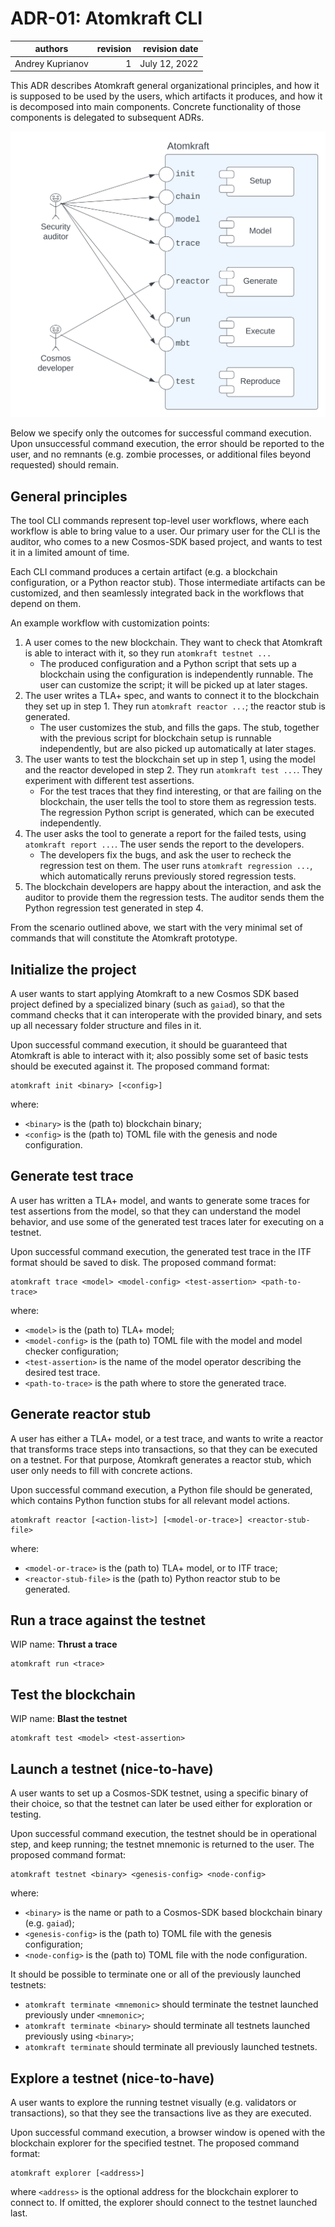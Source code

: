 # ADR-01: Atomkraft CLI

| authors           | revision | revision date  |
| ----------------- | --------:| --------------:|
| Andrey Kuprianov  |        1 | July 12, 2022  |

This ADR describes Atomkraft general organizational principles, and how it is supposed to be used by the users, which artifacts it produces, and how it is decomposed into main components. Concrete functionality of those components is delegated to subsequent ADRs.


![Atomkraft high-level architecture](atomkraft-high-level-arch.svg)



Below we specify only the outcomes for successful command execution. Upon unsuccessful command execution, the error should be reported to the user, and no remnants (e.g. zombie processes, or additional files beyond requested) should remain.

## General principles

The tool CLI commands represent top-level user workflows, where each workflow is able to bring value to a user. Our primary user for the CLI is the auditor, who comes to a new Cosmos-SDK based project, and wants to test it in a limited amount of time.

Each CLI command produces a certain artifact (e.g. a blockchain configuration, or a Python reactor stub). Those intermediate artifacts can be customized, and then seamlessly integrated back in the workflows that depend on them.

An example workflow with customization points:

1. A user comes to the new blockchain. They want to check that Atomkraft is able to interact with it, so they run `atomkraft testnet ...`
   - The produced configuration and a Python script that sets up a blockchain using the configuration is independently runnable. The user can customize the script; it will be picked up at later stages.
2. The user writes a TLA+ spec, and wants to connect it to the blockchain they set up in step 1. They run `atomkraft reactor ...`; the reactor stub is generated.
   - The user customizes the stub, and fills the gaps. The stub, together with the previous script for blockchain setup is runnable independently, but are also picked up automatically at later stages.
3. The user wants to test the blockchain set up in step 1, using the model and the reactor developed in step 2. They run `atomkraft test ...`. They experiment with different test assertions.
   - For the test traces that they find interesting, or that are failing on the blockchain, the user tells the tool to store them as regression tests. The regression Python script is generated, which can be executed independently.
4. The user asks the tool to generate a report for the failed tests, using `atomkraft report ...`. The user sends the report to the developers.
   - The developers fix the bugs, and ask the user to recheck the regression test on them. The user runs `atomkraft regression ...`, which automatically reruns previously stored regression tests.
5. The blockchain developers are happy about the interaction, and ask the auditor to provide them the regression tests. The auditor sends them the Python regression test generated in step 4. 

From the scenario outlined above, we start with the very minimal set of commands that will constitute the Atomkraft prototype.


## Initialize the project

A user wants to start applying Atomkraft to a new Cosmos SDK based project defined by a specialized binary (such as `gaiad`), so that the command checks that it can interoperate with the provided binary, and sets up all necessary folder structure and files in it.

Upon successful command execution, it should be guaranteed that Atomkraft is able to interact with it; also possibly some set of basic tests should be executed against it. The proposed command format:

```
atomkraft init <binary> [<config>]
```

where: 
- `<binary>` is the (path to) blockchain binary;
- `<config>` is the (path to) TOML file with the genesis and node configuration.


## Generate test trace

A user has written a TLA+ model, and wants to generate some traces for test assertions from the model, so that they can understand the model behavior, and use some of the generated test traces later for executing on a testnet. 

Upon successful command execution, the generated test trace in the ITF format should be saved to disk. The proposed command format:

```
atomkraft trace <model> <model-config> <test-assertion> <path-to-trace>
```
where: 
- `<model>` is the (path to) TLA+ model;
- `<model-config>` is the (path to) TOML file with the model and model checker configuration;
- `<test-assertion>` is the name of the model operator describing the desired test trace.
- `<path-to-trace>` is the path where to store the generated trace.


## Generate reactor stub

A user has either a TLA+ model, or a test trace, and wants to write a reactor that transforms trace steps into transactions, so that they can be executed on a testnet. For that purpose, Atomkraft generates a reactor stub, which user only needs to fill with concrete actions.

Upon successful command execution, a Python file should be generated, which contains Python function stubs for all relevant model actions.

```
atomkraft reactor [<action-list>] [<model-or-trace>] <reactor-stub-file> 
```
where: 
- `<model-or-trace>` is the (path to) TLA+ model, or to ITF trace;
- `<reactor-stub-file>` is the (path to) Python reactor stub to be generated.



## Run a trace against the testnet

WIP name: **Thrust a trace**

```
atomkraft run <trace> 
```

## Test the blockchain

WIP name: **Blast the testnet**

```
atomkraft test <model> <test-assertion>
```


## Launch a testnet (nice-to-have)

A user wants to set up a Cosmos-SDK testnet, using a specific binary of their choice, so that the testnet can later be used either for exploration or testing.  

Upon successful command execution, the testnet should be in operational step, and keep running; the testnet mnemonic is returned to the user. The proposed command format:

```
atomkraft testnet <binary> <genesis-config> <node-config>
```

where: 
    
- `<binary>` is the name or path to a Cosmos-SDK based blockchain binary (e.g. `gaiad`);
- `<genesis-config>` is the (path to) TOML file with the genesis configuration;
- `<node-config>` is the (path to) TOML file with the node configuration.

It should be possible to terminate one or all of the previously launched testnets:
- `atomkraft terminate <mnemonic>` should terminate the testnet launched previously under `<mnemonic>`;
- `atomkraft terminate <binary>` should terminate all testnets launched previously using `<binary>`;
- `atomkraft terminate` should terminate all previously launched testnets.

## Explore a testnet (nice-to-have)

A user wants to explore the running testnet visually (e.g. validators or transactions), so that they see the transactions live as they are executed. 

Upon successful command execution, a browser window is opened with the blockchain explorer for the specified testnet. The proposed command format:

```
atomkraft explorer [<address>]
```

where `<address>` is the optional address for the blockchain explorer to connect to. If omitted, the explorer should connect to the testnet launched last.
